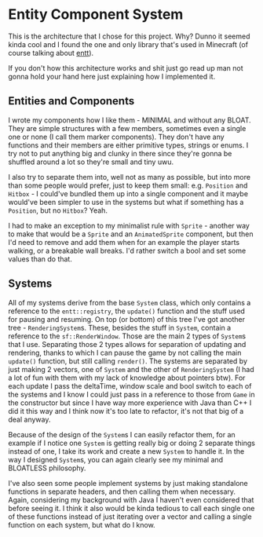 # Entity Component System

This is the architecture that I chose for this project. Why? Dunno it seemed kinda cool and I found the one and only library that's used in Minecraft (of course talking about [entt](https://github.com/skypjack/entt)).

If you don't how this architecture works and shit just go read up man not gonna hold your hand here just explaining how I implemented it.

## Entities and Components

I wrote my components how I like them - MINIMAL and without any BLOAT. They are simple structures with a few members, sometimes even a single one or none (I call them marker components). They don't have any functions and their members are either primitive types, strings or enums. I try not to put anything big and clunky in there since they're gonna be shuffled around a lot so they're small and tiny uwu.

I also try to separate them into, well not as many as possible, but into more than some people would prefer, just to keep them small: e.g. `Position` and `Hitbox` - I could've bundled them up into a single component and it maybe would've been simpler to use in the systems but what if something has a `Position`, but no `Hitbox`? Yeah.

I had to make an exception to my minimalist rule with `Sprite` - another way to make that would be a `Sprite` and an `AnimatedSprite` component, but then I'd need to remove and add them when for an example the player starts walking, or a breakable wall breaks. I'd rather switch a bool and set some values than do that.

## Systems

All of my systems derive from the base `System` class, which only contains a reference to the `entt::registry`, the `update()` function and the stuff used for pausing and resuming. On top (or bottom) of this tree I've got another tree - `RenderingSystem`s. These, besides the stuff in `System`, contain a reference to the `sf::RenderWindow`. Those are the main 2 types of `System`s that I use. Separating those 2 types allows for separation of updating and rendering, thanks to which I can pause the game by not calling the main `update()` function, but still calling `render()`. The systems are separated by just making 2 vectors, one of `System` and the other of `RenderingSystem` (I had a lot of fun with them with my lack of knowledge about pointers btw). For each update I pass the deltaTime, window scale and bool switch to each of the systems and I know I could just pass in a reference to those from `Game` in the constructor but since I have way more experience with Java than C++ I did it this way and I think now it's too late to refactor, it's not that big of a deal anyway.

Because of the design of the `System`s I can easily refactor them, for an example if I notice one `System` is getting really big or doing 2 separate things instead of one, I take its work and create a new `System` to handle it. In the way I designed `System`s, you can again clearly see my minimal and BLOATLESS philosophy.

I've also seen some people implement systems by just making standalone functions in separate headers, and then calling them when necessary. Again, considering my background with Java I haven't even considered that before seeing it. I think it also would be kinda tedious to call each single one of these functions instead of just iterating over a vector and calling a single function on each system, but what do I know.
